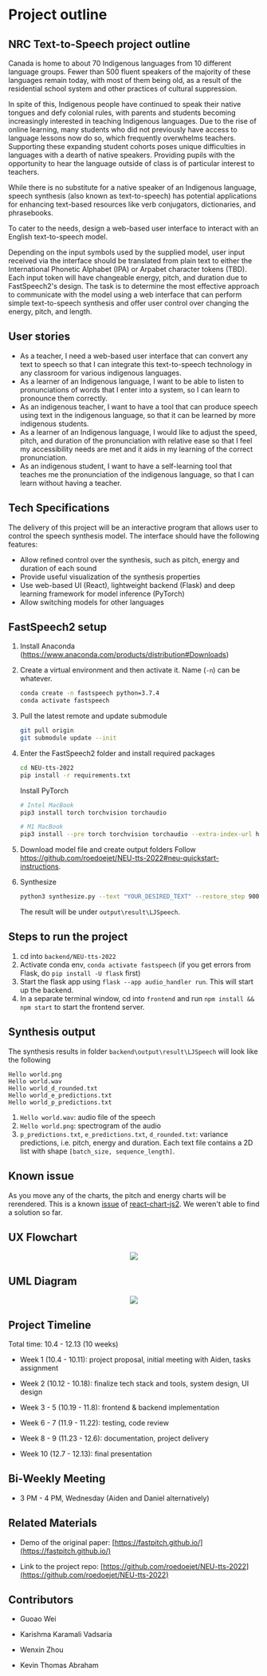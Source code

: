 # Project outline

## NRC Text-to-Speech project outline

Canada is home to about 70 Indigenous languages from 10 different language groups. Fewer than 500 fluent speakers of the majority of these languages remain today, with most of them being old, as a result of the residential school system and other practices of cultural suppression.

In spite of this, Indigenous people have continued to speak their native tongues and defy colonial rules, with parents and students becoming increasingly interested in teaching Indigenous languages. Due to the rise of online learning, many students who did not previously have access to language lessons now do so, which frequently overwhelms teachers. Supporting these expanding student cohorts poses unique difficulties in languages with a dearth of native speakers. Providing pupils with the opportunity to hear the language outside of class is of particular interest to teachers.

While there is no substitute for a native speaker of an Indigenous language, speech synthesis (also known as text-to-speech) has potential applications for enhancing text-based resources like verb conjugators, dictionaries, and phrasebooks.

To cater to the needs, design a web-based user interface to interact with an English text-to-speech model.

Depending on the input symbols used by the supplied model, user input received via the interface should be translated from plain text to either the International Phonetic Alphabet (IPA) or Arpabet character tokens (TBD). Each input token will have changeable energy, pitch, and duration due to FastSpeech2's design. The task is to determine the most effective approach to communicate with the model using a web interface that can perform simple text-to-speech synthesis and offer user control over changing the energy, pitch, and length.

## User stories

- As a teacher, I need a web-based user interface that can convert any text to speech so that I can integrate this text-to-speech technology in any classroom for various indigenous languages.
- As a learner of an Indigenous language, I want to be able to listen to pronunciations of words that I enter into a system, so I can learn to pronounce them correctly.
- As an indigenous teacher, I want to have a tool that can produce speech using text in the indigenous language, so that it can be learned by more indigenous students.
- As a learner of an Indigenous language, I would like to adjust the speed, pitch, and duration of the pronunciation with relative ease so that I feel my accessibility needs are met and it aids in my learning of the correct pronunciation.
- As an indigenous student, I want to have a self-learning tool that teaches me the pronunciation of the indigenous language, so that I can learn without having a teacher.

## Tech Specifications

The delivery of this project will be an interactive program that allows user to control the speech synthesis model. The interface should have the following features:

- Allow refined control over the synthesis, such as pitch, energy and duration of each sound
- Provide useful visualization of the synthesis properties
- Use web-based UI (React), lightweight backend (Flask) and deep learning framework for model inference (PyTorch)
- Allow switching models for other languages

## FastSpeech2 setup

1. Install Anaconda (<https://www.anaconda.com/products/distribution#Downloads>)
2. Create a virtual environment and then activate it. Name (`-n`) can be whatever.

   ```bash
   conda create -n fastspeech python=3.7.4
   conda activate fastspeech
   ```

3. Pull the latest remote and update submodule
   
   ```bash
   git pull origin
   git submodule update --init
   ```

4. Enter the FastSpeech2 folder and install required packages
   
   ```bash
   cd NEU-tts-2022
   pip install -r requirements.txt
   ```

   Install PyTorch
   
   ```bash
   # Intel MacBook
   pip3 install torch torchvision torchaudio

   # M1 MacBook
   pip3 install --pre torch torchvision torchaudio --extra-index-url https://download.pytorch.org/whl/nightly/cpu
   ```

5. Download model file and create output folders
    Follow <https://github.com/roedoejet/NEU-tts-2022#neu-quickstart-instructions>.

6. Synthesize

   ```bash
   python3 synthesize.py --text "YOUR_DESIRED_TEXT" --restore_step 900000 --mode single -p config/LJSpeech/preprocess.yaml -m config/LJSpeech/model.yaml -t config/LJSpeech/train.yaml --duration_control 0.8 --energy_control 0.8
   ```

   The result will be under `output\result\LJSpeech`.

## Steps to run the project

1. cd into `backend/NEU-tts-2022`
2. Activate conda env, `conda activate fastspeech` (if you get errors from Flask, do `pip install -U flask` first)
3. Start the flask app using `flask --app audio_handler run`. This will start up the backend.
4. In a separate terminal window, cd into `frontend` and run `npm install && npm start` to start the frontend server.

## Synthesis output

The synthesis results in folder `backend\output\result\LJSpeech` will look like the following

```text
Hello world.png
Hello world.wav
Hello world_d_rounded.txt
Hello world_e_predictions.txt
Hello world_p_predictions.txt 
```

1. `Hello world.wav`: audio file of the speech
2. `Hello world.png`: spectrogram of the audio
3. `p_predictions.txt`, `e_predictions.txt`, `d_rounded.txt`: variance predictions, i.e. pitch, energy and duration. Each text file contains a 2D list with shape `[batch_size, sequence_length]`.

## Known issue

As you move any of the charts, the pitch and energy charts will be rerendered. This is a known [issue](https://github.com/reactchartjs/react-chartjs-2/issues/648) of [react-chart-js2](https://github.com/reactchartjs/react-chartjs-2). We weren't able to find a solution so far.

## UX Flowchart
<p align="center">
  <img src="assets/flowchart.png">
</p>

## UML Diagram
<p align="center">
  <img src="assets/uml.png">
</p>

## Project Timeline

Total time: 10.4 - 12.13 (10 weeks)

* Week 1 (10.4 - 10.11): project proposal, initial meeting with Aiden, tasks assignment

* Week 2 (10.12 - 10.18): finalize tech stack and tools, system design, UI design

* Week 3 - 5 (10.19 - 11.8): frontend & backend implementation

* Week 6 - 7 (11.9 - 11.22): testing, code review

* Week 8 - 9 (11.23 - 12.6): documentation, project delivery

* Week 10 (12.7 - 12.13): final presentation

## Bi-Weekly Meeting

* 3 PM - 4 PM, Wednesday (Aiden and Daniel alternatively)

## Related Materials

* Demo of the original paper: [https://fastpitch.github.io/](https://fastpitch.github.io/)

* Link to the project repo: [https://github.com/roedoejet/NEU-tts-2022](https://github.com/roedoejet/NEU-tts-2022)

## Contributors

* Guoao Wei

* Karishma Karamali Vadsaria

* Wenxin Zhou

* Kevin Thomas Abraham


